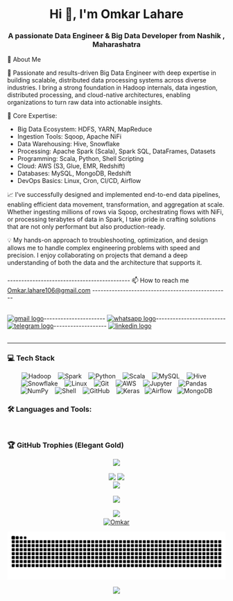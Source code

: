 <h1 align="center">Hi 👋, I'm Omkar Lahare</h1>
<h3 align="center">A passionate Data Engineer & Big Data Developer from Nashik , Maharashatra</h3>

💫 About Me
<p align="left">🚀 Passionate and results-driven Big Data Engineer with deep expertise in building scalable, distributed data processing systems across diverse industries. I bring a strong foundation in Hadoop internals, data ingestion, distributed processing, and cloud-native architectures, enabling organizations to turn raw data into actionable insights.

🔧 Core Expertise:
- Big Data Ecosystem: HDFS, YARN, MapReduce
- Ingestion Tools: Sqoop, Apache NiFi
- Data Warehousing: Hive, Snowflake
- Processing: Apache Spark (Scala), Spark SQL, DataFrames, Datasets
- Programming: Scala, Python, Shell Scripting
- Cloud: AWS (S3, Glue, EMR, Redshift)
- Databases: MySQL, MongoDB, Redshift
- DevOps Basics: Linux, Cron, CI/CD, Airflow

📈 I’ve successfully designed and implemented end-to-end data pipelines, enabling efficient data movement, transformation, and aggregation at scale. Whether ingesting millions of rows via Sqoop, orchestrating flows with NiFi, or processing terabytes of data in Spark, I take pride in crafting solutions that are not only performant but also production-ready.

💡 My hands-on approach to troubleshooting, optimization, and design allows me to handle complex engineering problems with speed and precision. I enjoy collaborating on projects that demand a deep understanding of both the data and the architecture that supports it.
</p>

###                               
--------------------------------------------   📫 How to reach me Omkar.lahare106@gmail.com     -------------------------------------------------                     
<br>
<div align="centre">
<a href="https://www.Omkar.lahare106@gmail.com">  <img src="https://img.shields.io/static/v1?message=Gmail&logo=gmail&label=&color=D14836&logoColor=white&labelColor=&style=for-the-badge" height="35" alt="gmail logo"  /></a>----------------------
  <a href="https://wa.me/+919307512181"><img src="https://img.shields.io/static/v1?message=Whatsapp&logo=whatsapp&label=&color=25D366&logoColor=white&labelColor=&style=for-the-badge" height="35" margin=2px alt="whatsapp logo"/></a>-------------------------
 <a href=https://t.me/Kyros106><img src="https://img.shields.io/static/v1?message=Telegram&logo=telegram&label=&color=2CA5E0&logoColor=white&labelColor=&style=for-the-badge" height="35" alt="telegram logo" https://web.telegram.org/a/></a>-------------------
<a href="https://www.linkedin.com/in/omkar-Lahare">  <img src="https://img.shields.io/static/v1?message=LinkedIn&logo=linkedin&label=&color=0077B5&logoColor=white&labelColor=&style=for-the-badge" height="35" alt="linkedin logo"  /></a>
</div>
<br>
<hr>

### 💻 Tech Stack
<p align="center">
  <img src="https://www.vectorlogo.zone/logos/apache_hadoop/apache_hadoop-icon.svg" width="40" title="Hadoop"/> &nbsp;&nbsp;
  <img src="https://www.vectorlogo.zone/logos/apache_spark/apache_spark-icon.svg" width="40" title="Spark"/> &nbsp;&nbsp;
  <img src="https://cdn.jsdelivr.net/gh/devicons/devicon/icons/python/python-original.svg" width="40" title="Python"/> &nbsp;&nbsp;
  <img src="https://cdn.jsdelivr.net/gh/devicons/devicon/icons/scala/scala-original.svg" width="40" title="Scala"/> &nbsp;&nbsp;
  <img src="https://cdn.jsdelivr.net/gh/devicons/devicon/icons/mysql/mysql-original.svg" width="40" title="MySQL"/> &nbsp;&nbsp;
  <img src="https://www.vectorlogo.zone/logos/apache_hive/apache_hive-icon.svg" width="40" title="Hive"/> &nbsp;&nbsp;
  <img src="https://www.vectorlogo.zone/logos/snowflake/snowflake-icon.svg" width="40" title="Snowflake"/> &nbsp;&nbsp;
  <img src="https://cdn.jsdelivr.net/gh/devicons/devicon/icons/linux/linux-original.svg" width="40" title="Linux"/> &nbsp;&nbsp;
  <img src="https://cdn.jsdelivr.net/gh/devicons/devicon/icons/git/git-original.svg" width="40" title="Git"/> &nbsp;&nbsp;
  <img src="https://www.vectorlogo.zone/logos/amazon_aws/amazon_aws-icon.svg" width="40" title="AWS"/> &nbsp;&nbsp;
  <img src="https://cdn.jsdelivr.net/gh/devicons/devicon/icons/jupyter/jupyter-original.svg" width="40" title="Jupyter"/> &nbsp;&nbsp;
  <img src="https://cdn.jsdelivr.net/gh/devicons/devicon/icons/pandas/pandas-original.svg" width="40" title="Pandas"/> &nbsp;&nbsp;
  <img src="https://cdn.jsdelivr.net/gh/devicons/devicon/icons/numpy/numpy-original.svg" width="40" title="NumPy"/> &nbsp;&nbsp;
  <img src="https://upload.wikimedia.org/wikipedia/commons/8/82/Gnu-bash-logo.svg" width="40" title="Shell"/> &nbsp;&nbsp;
  <img src="https://cdn.jsdelivr.net/gh/devicons/devicon/icons/github/github-original.svg" width="40" title="GitHub"/> &nbsp;&nbsp;
  <img src="https://upload.wikimedia.org/wikipedia/commons/a/ae/Keras_logo.svg" width="40" title="Keras"/> &nbsp;
  <img src="https://cdn.jsdelivr.net/gh/devicons/devicon/icons/apacheairflow/apacheairflow-original.svg" width="40" title="Airflow"/> &nbsp;
  <img src="https://cdn.jsdelivr.net/gh/devicons/devicon/icons/mongodb/mongodb-original.svg" width="40" title="MongoDB"/>
</p>






<h3 align="left">🛠 Languages and Tools:</h3>
<div align="left">
  <!-- your icon section remains unchanged -->
<br>

<!-- 🏆 Trophies -->


### 🏆 GitHub Trophies (Elegant Gold)


<p align="center">
  <img src="https://github-profile-trophy.vercel.app/?username=OmkarDeveloper1&theme=radical&margin-w=15&margin-h=15"/>
</p>



<!-- 📊 GitHub Stats -->
<div align="center">
  <img src="https://github-readme-stats.vercel.app/api?username=OmkarDeveloper1&show_icons=true&theme=dracula&count_private=true&hide_border=false" height="150" />
  <img src="https://github-readme-stats.vercel.app/api/top-langs/?username=OmkarDeveloper1&layout=compact&theme=dracula&hide_border=false" height="150" />
</div>

<!-- 🔥 Streak Stats -->
<div align="center">
  <img src="https://github-readme-streak-stats.herokuapp.com/?user=OmkarDeveloper1&theme=dracula&hide_border=false" height="200" />
</div>

<!-- 📸 Profile views -->
<p align="center">
  <img src="https://komarev.com/ghpvc/?username=OmkarDeveloper1&label=Profile%20views&color=0e75b6&style=flat" />
</p>


<!-- 👣 Visit Counter -->
<div align="center">
  <a href="https://visitcount.itsvg.in"><img src="https://visitcount.itsvg.in/api?id=OmkarDeveloper1&label=Profile%20Views&color=6&icon=5&pretty=false" /></a>
</div>

<!-- ☕ Support -->
<div align="center">

  <a href="https://wa.me/+919307512181">
    <img src="https://cdn.buymeacoffee.com/buttons/v2/default-yellow.png" height="50" width="210" alt="Omkar" />
  </a>
</div>



<!-- Snake Animation -->
<div align="center">
    
  ![snake gif](https://github.com/TechnologyHell/TechnologyHell/blob/output/github-snake-dark.svg)
</div>



<!-- Visit Counter -->
<div align="center">
  
  [![](https://visitcount.itsvg.in/api?id=technologyhell&icon=10&color=6)](https://visitcount.itsvg.in)
</div>
